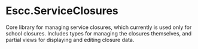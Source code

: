 Escc.ServiceClosures
====================

Core library for managing service closures, which currently is used only for school closures. Includes types for managing the closures themselves, and partial views for displaying and editing closure data.